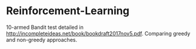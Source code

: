 # Reinforcement-Learning

10-armed Bandit test detailed in http://incompleteideas.net/book/bookdraft2017nov5.pdf. Comparing greedy and non-greedy approaches.
